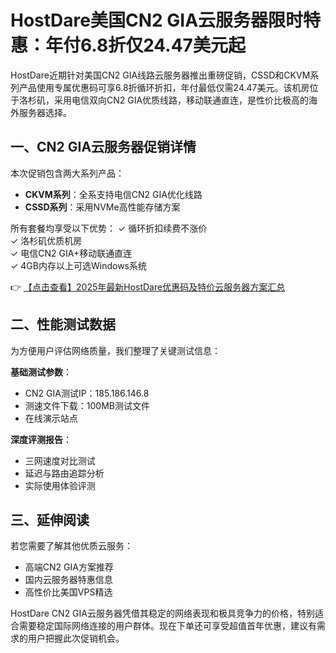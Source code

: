 # HostDare美国CN2 GIA云服务器限时特惠：年付6.8折仅24.47美元起

HostDare近期针对美国CN2 GIA线路云服务器推出重磅促销，CSSD和CKVM系列产品使用专属优惠码可享6.8折循环折扣，年付最低仅需24.47美元。该机房位于洛杉矶，采用电信双向CN2 GIA优质线路，移动联通直连，是性价比极高的海外服务器选择。

## 一、CN2 GIA云服务器促销详情

本次促销包含两大系列产品：
- **CKVM系列**：全系支持电信CN2 GIA优化线路
- **CSSD系列**：采用NVMe高性能存储方案

所有套餐均享受以下优势：
✓ 循环折扣续费不涨价  
✓ 洛杉矶优质机房  
✓ 电信CN2 GIA+移动联通直连  
✓ 4GB内存以上可选Windows系统

👉 [【点击查看】2025年最新HostDare优惠码及特价云服务器方案汇总](https://bit.ly/hostdare)

## 二、性能测试数据

为方便用户评估网络质量，我们整理了关键测试信息：

**基础测试参数**：
- CN2 GIA测试IP：185.186.146.8
- 测速文件下载：100MB测试文件
- 在线演示站点

**深度评测报告**：
- 三网速度对比测试
- 延迟与路由追踪分析
- 实际使用体验评测

## 三、延伸阅读

若您需要了解其他优质云服务：
- 高端CN2 GIA方案推荐
- 国内云服务器特惠信息
- 高性价比美国VPS精选

HostDare CN2 GIA云服务器凭借其稳定的网络表现和极具竞争力的价格，特别适合需要稳定国际网络连接的用户群体。现在下单还可享受超值首年优惠，建议有需求的用户把握此次促销机会。